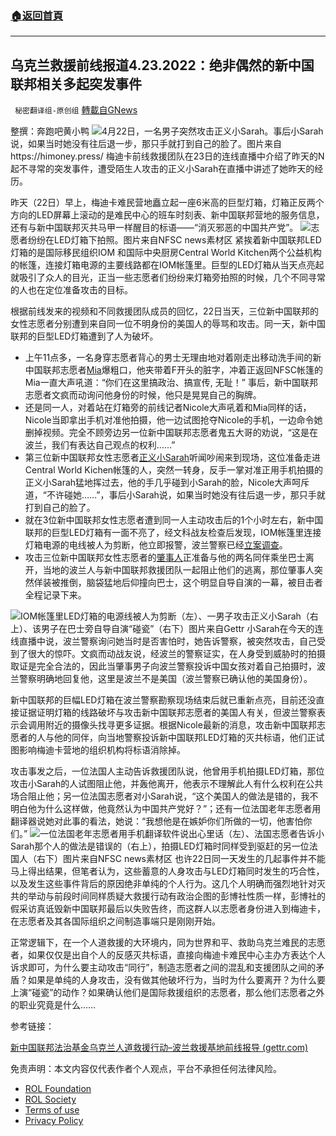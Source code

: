 ###  [:house:返回首頁](https://github.com/ourhimalayas/txt)
---


## 乌克兰救援前线报道4.23.2022：绝非偶然的新中国联邦相关多起突发事件
` 秘密翻译组-原创组` [轉載自GNews](https://gnews.org/zh-hans/2398692/)

整撰：奔跑吧黄小鸭
![](https://assets.gnews.org/wp-content/uploads/2022/04/IMG_4723-e1650661985921.png)4月22日，一名男子突然攻击正义小Sarah。事后小Sarah说，如果当时她没有往后退一步，那只手就打到自己的脸了。图片来自https://himoney.press/
梅迪卡前线救援团队在23日的连线直播中介绍了昨天的N起不寻常的突发事件，遭受陌生人攻击的正义小Sarah在直播中讲述了她昨天的经历。

昨天（22日）早上，梅迪卡难民营地矗立起一座6米高的巨型灯箱，灯箱正反两个方向的LED屏幕上滚动的是难民中心的班车时刻表、新中国联邦营地的服务信息，还有与新中国联邦灭共马甲一样醒目的标语——“消灭邪恶的中国共产党”。
![](https://assets.gnews.org/wp-content/uploads/2022/04/image0-4.png)志愿者纷纷在LED灯箱下拍照。图片来自NFSC news素材区
紧挨着新中国联邦LED灯箱的是国际移民组织IOM 和国际中央厨房Central World Kitchen两个公益机构的帐篷，连接灯箱电源的主要线路都在IOM帐篷里。巨型的LED灯箱从当天点亮起就吸引了众人的目光，正当一些志愿者们纷纷来灯箱旁拍照的时候，几个不同寻常的人也在定位准备攻击的目标。

根据前线发来的视频和不同救援团队成员的回忆，22日当天，三位新中国联邦的女性志愿者分别遭到来自同一位不明身份的美国人的辱骂和攻击。同一天，新中国联邦的巨型LED灯箱遭到了人为破坏。

- 上午11点多，一名身穿志愿者背心的男士无理由地对着刚走出移动洗手间的新中国联邦志愿者[Mia](https://gettr.com/post/p16onme8142)爆粗口，他夹带着F开头的脏字，冲着正返回NFSC帐篷的Mia一直大声吼道：“你们在这里搞政治、搞宣传, 无耻！” 事后，新中国联邦志愿者文疯而动询问他身份的时候，他只是晃晃自己的胸牌。
- 还是同一人，对着站在灯箱旁的前线记者Nicole大声吼着和Mia同样的话，Nicole当即拿出手机对准他拍摄，他一边试图抢夺Nicole的手机，一边命令她删掉视频。完全不顾旁边另一位新中国联邦志愿者鬼五大哥的劝说，“这是在波兰，我们有表达自己观点的权利……”
- 第三位新中国联邦女性志愿者[正义小Sarah](https://gettr.com/post/p16nplb631a)听闻吵闹来到现场，这位准备走进Central World Kichen帐篷的人，突然一转身，反手一掌对准正用手机拍摄的正义小Sarah猛地挥过去，他的手几乎碰到小Sarah的脸，Nicole大声呵斥道，“不许碰她……”，事后小Sarah说，如果当时她没有往后退一步，那只手就打到自己的脸了。
- 就在3位新中国联邦女性志愿者遭到同一人主动攻击后的1个小时左右，新中国联邦的巨型LED灯箱有一面不亮了，经文科战友检查后发现，IOM帐篷里连接灯箱电源的电线被人为剪断，他立即报警，波兰警察已经[立案调查](https://gettr.com/post/p16oo8y930d)。
- 攻击三位新中国联邦女性志愿者的[肇事人](https://gettr.com/post/p16nplb631a)正准备与他的两名同伴乘坐巴士离开，当地的波兰人与新中国联邦救援团队一起阻止他们的逃离，那位肇事人突然佯装被推倒，脑袋猛地后仰撞向巴士，这个明显自导自演的一幕，被目击者全程记录下来。

![](https://assets.gnews.org/wp-content/uploads/2022/04/图片3-16.jpg)IOM帐篷里LED灯箱的电源线被人为剪断（左）、一男子攻击正义小Sarah（右上）、该男子在巴士旁自导自演“碰瓷”（右下）图片来自Gettr
小Sarah在今天的连线直播中说，波兰警察询问她当时是否害怕时，她告诉警察，被突然攻击，自己受到了很大的惊吓。文疯而动战友说，经波兰的警察证实，在人身受到威胁时的拍摄取证是完全合法的，因此当肇事男子向波兰警察投诉中国女孩对着自己拍摄时，波兰警察明确地回复他，这里是波兰不是美国（波兰警察已确认他的美国身份）。

新中国联邦的巨幅LED灯箱在波兰警察勘察现场结束后就已重新点亮，目前还没直接证据证明灯箱的线路破坏与攻击新中国联邦志愿者的美国人有关，但波兰警察表示会调用附近的摄像头找寻更多证据。根据Nicole最新的消息，攻击新中国联邦志愿者的人与他的同伴，向当地警察投诉新中国联邦LED灯箱的灭共标语，他们正试图影响梅迪卡营地的组织机构将标语消除掉。

攻击事发之后，一位法国人主动告诉救援团队说，他曾用手机拍摄LED灯箱，那位攻击小Sarah的人试图阻止他，并轰他离开，他表示不理解此人有什么权利在公共场合阻止他；另一位法国志愿者对小Sarah说，“这个美国人的做法是错的，我不明白他为什么这样做，他竟然认为中国共产党好？”；还有一位法国老年志愿者用翻译器说她对此事的看法，她说：“我想他是在嫉妒你们所做的一切，他害怕你们。”
![](https://assets.gnews.org/wp-content/uploads/2022/04/图片5-8.jpg)一位法国老年志愿者用手机翻译软件说出心里话（左）、法国志愿者告诉小Sarah那个人的做法是错误的（右上），拍摄LED灯箱时同样受到驱赶的另一位法国人（右下）图片来自NFSC news素材区
也许22日同一天发生的几起事件并不能马上得出结果，但笔者认为，这些蓄意的人身攻击与LED灯箱同时发生的巧合性，以及发生这些事件背后的原因绝非单纯的个人行为。这几个人明确而强烈地针对灭共的举动与前段时间同样质疑大救援行动有政治企图的彭博社性质一样，彭博社的假采访真诋毁新中国联邦最后以失败告终，而这群人以志愿者身份进入到梅迪卡，在志愿者及其各国际组织之间制造事端只是刚刚开始。

正常逻辑下，在一个人道救援的大环境内，同为世界和平、救助乌克兰难民的志愿者，如果仅仅是出自个人的反感灭共标语，直接向梅迪卡难民中心主办方表达个人诉求即可，为什么要主动攻击“同行”，制造志愿者之间的混乱和支援团队之间的矛盾？如果是单纯的人身攻击，没有做其他破坏行为，当时为什么要离开？为什么要上演“碰瓷”的动作？如果确认他们是国际救援组织的志愿者，那么他们志愿者之外的职业究竟是什么……

参考链接：

[新中国联邦法治基金乌克兰人道救援行动–波兰救援基地前线报导 (gettr.com)](https://gettr.com/streaming/p16ptj8edb1)



 

免责声明：本文内容仅代表作者个人观点，平台不承担任何法律风险。

- [ROL Foundation](https://rolfoundation.org/)
- [ROL Society](https://rolsociety.org/)
- [Terms of use](https://gnews.org/terms-of-use-3/)
- [Privacy Policy](https://gnews.org/privacy-policy/)
